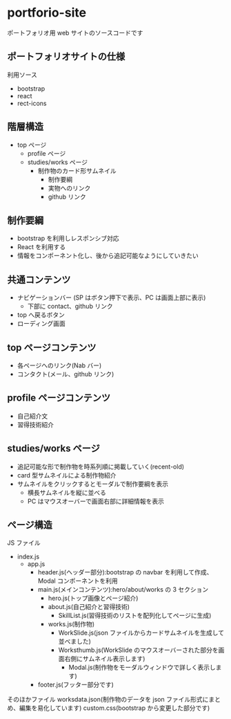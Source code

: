 # portforio-site

ポートフォリオ用 web サイトのソースコードです

## ポートフォリオサイトの仕様

利用ソース

- bootstrap
- react
- rect-icons

## 階層構造

- top ページ
  - profile ページ
  - studies/works ページ
    - 制作物のカード形サムネイル
      - 制作要綱
      - 実物へのリンク
      - github リンク

## 制作要綱

- bootstrap を利用しレスポンシブ対応
- React を利用する
- 情報をコンポーネント化し、後から追記可能なようにしていきたい

## 共通コンテンツ

- ナビゲーションバー
  (SP はボタン押下で表示、PC は画面上部に表示)
  - 下部に contact、github リンク
- top へ戻るボタン
- ローディング画面

## top ページコンテンツ

- 各ページへのリンク(Nab バー)
- コンタクト(メール、github リンク)

## profile ページコンテンツ

- 自己紹介文
- 習得技術紹介

## studies/works ページ

- 追記可能な形で制作物を時系列順に掲載していく(recent-old)
- card 型サムネイルによる制作物紹介
- サムネイルをクリックするとモーダルで制作要綱を表示
  - 横長サムネイルを縦に並べる
  - PC はマウスオーバーで画面右部に詳細情報を表示

## ページ構造

JS ファイル

- index.js
  - app.js
    - header.js(ヘッダー部分):bootstrap の navbar を利用して作成、Modal コンポーネントを利用
    - main.js(メインコンテンツ):hero/about/works の 3 セクション
      - hero.js(トップ画像とページ紹介)
      - about.js(自己紹介と習得技術)
        - SkillList.js(習得技術のリストを配列化してページに生成)
      - works.js(制作物)
        - WorkSlide.js(json ファイルからカードサムネイルを生成して並べました)
        - Worksthumb.js(WorkSlide のマウスオーバーされた部分を画面右側にサムネイル表示します)
          - Modal.js(制作物をモーダルウィンドウで詳しく表示します)
    - footer.js(フッター部分です)

そのほかファイル
worksdata.json(制作物のデータを json ファイル形式にまとめ、編集を易化しています)
custom.css(bootstrap から変更した部分です)
